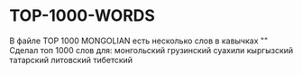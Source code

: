 # TOP-1000-WORDS

В файле TOP 1000 MONGOLIAN есть несколько слов в кавычках ""
Сделал топ 1000 слов для:
монгольский
грузинский
суахили
кыргызский
татарский
литовский
тибетский
